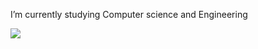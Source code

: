 I’m currently studying Computer science and Engineering

<!--[![wakatime](https://wakatime.com/badge/user/5a8a1d09-5390-4d2a-93e0-11e765df28c1.svg)](https://wakatime.com/@5a8a1d09-5390-4d2a-93e0-11e765df28c1)-->

![](https://hit.yhype.me/github/profile?user_id=59050655)

<!---
MassimoSandre/MassimoSandre is a ✨ special ✨ repository because its `README.md` (this file) appears on your GitHub profile.
You can click the Preview link to take a look at your changes.
--->
